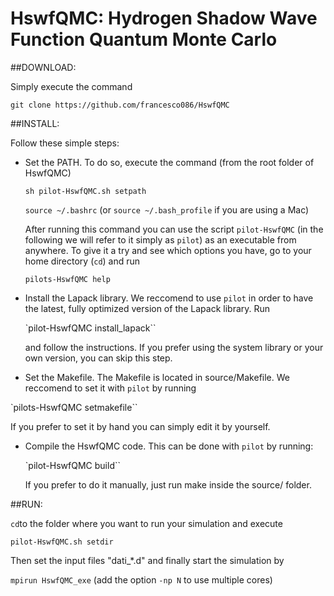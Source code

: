 # HswfQMC: Hydrogen Shadow Wave Function Quantum Monte Carlo


##DOWNLOAD:

Simply execute the command

  `git clone https://github.com/francesco086/HswfQMC`


##INSTALL:

Follow these simple steps:

* Set the PATH. To do so, execute the command (from the root folder of HswfQMC)

  `sh pilot-HswfQMC.sh setpath`
  
  `source ~/.bashrc` (or `source ~/.bash_profile` if you are using a Mac)

  After running this command you can use the script `pilot-HswfQMC` (in the following we will refer to it simply as `pilot`) as an executable from anywhere. To give it a try and see which options you have, go to your home directory (`cd`) and run
  
  `pilots-HswfQMC help`

* Install the Lapack library. We reccomend to use `pilot` in order to have the latest, fully optimized version of the Lapack library. Run

  `pilot-HswfQMC install_lapack``

  and follow the instructions. If you prefer using the system library or your own version, you can skip this step.
  
* Set the Makefile. The Makefile is located in source/Makefile. We reccomend to set it with `pilot` by running
  
 `pilots-HswfQMC setmakefile``

  If you prefer to set it by hand you can simply edit it by yourself.

* Compile the HswfQMC code. This can be done with `pilot` by running:

  `pilot-HswfQMC build``

  If you prefer to do it manually, just run make inside the source/ folder.


##RUN:

`cd`to the folder where you want to run your simulation and execute

  `pilot-HswfQMC.sh setdir`

Then set the input files "dati_*.d" and finally start the simulation by

  `mpirun HswfQMC_exe`  (add the option `-np N` to use multiple cores)

